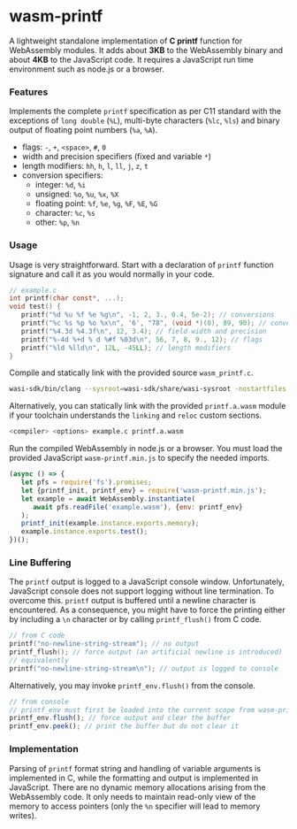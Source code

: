 # wasm-printf

A lightweight standalone implementation of __C printf__ function for WebAssembly modules. It adds about __3KB__ to the WebAssembly binary and about __4KB__ to the JavaScript code. It requires a JavaScript run time environment such as node.js or a browser.

### Features

Implements the complete `printf` specification as per C11 standard with the exceptions of `long double` (`%L`), multi-byte characters (`%lc`, `%ls`) and binary output of floating point numbers (`%a`, `%A`).
 - flags: `-`, `+`, `<space>`, `#`, `0`
 - width and precision specifiers (fixed and variable `*`)
 - length modifiers: `hh`, `h`, `l`, `ll`, `j`, `z`, `t`
 - conversion specifiers:
    - integer: `%d`, `%i`
    - unsigned: `%o`, `%u`, `%x`, `%X`
    - floating point: `%f`, `%e`, `%g`, `%F`, `%E`, `%G`
    - character: `%c`, `%s`
    - other: `%p`, `%n`

### Usage

Usage is very straightforward. Start with a declaration of `printf` function signature and call it as you would normally in your code.

```C
// example.c
int printf(char const*, ...);
void test() {
   printf("%d %u %f %e %g\n", -1, 2, 3., 0.4, 5e-2); // conversions
   printf("%c %s %p %o %x\n", '6', "78", (void *)(0), 89, 90); // conversions
   printf("%4.3d %4.3f\n", 12, 3.4); // field width and precision
   printf("%-4d %+d % d %#f %03d\n", 56, 7, 8, 9., 12); // flags
   printf("%ld %lld\n", 12L, -45LL); // length modifiers
}
```

Compile and statically link with the provided source `wasm_printf.c`.

```Bash
wasi-sdk/bin/clang --sysroot=wasi-sdk/share/wasi-sysroot -nostartfiles -nostdlib -Wl,--export-dynamic -Wl,--no-entry -Wl,--allow-undefined example.c wasm_printf.c -O3 -o example.wasm
```

Alternatively, you can statically link with the provided `printf.a.wasm` module if your toolchain understands the `linking` and `reloc` custom sections.
```Bash
<compiler> <options> example.c printf.a.wasm
```

Run the compiled WebAssembly in node.js or a browser. You must load the provided JavaScript `wasm-printf.min.js` to specify the needed imports.

```JavaScript
(async () => {
   let pfs = require('fs').promises;
   let {printf_init, printf_env} = require('wasm-printf.min.js');
   let example = await WebAssembly.instantiate(
      await pfs.readFile('example.wasm'), {env: printf_env}
   );
   printf_init(example.instance.exports.memory);
   example.instance.exports.test();
})();
```

### Line Buffering

The `printf` output is logged to a JavaScript console window. Unfortunately, JavaScript console does not support logging without line termination. To overcome this. `printf` output is buffered until a newline character is encountered. As a consequence, you might have to force the printing either by including a `\n` character or by calling `printf_flush()` from C code.

```C
// from C code
printf("no-newline-string-stream"); // no output
printf_flush(); // force output (an artificial newline is introduced)
// equivalently
printf("no-newline-string-stream\n"); // output is logged to console
```
Alternatively, you may invoke `printf_env.flush()` from the console.
``` JavaScript
// from console
// printf_env must first be loaded into the current scope from wasm-printf.min.js
printf_env.flush(); // force output and clear the buffer
printf_env.peek(); // print the buffer but do not clear it
```

### Implementation

Parsing of `printf` format string and handling of variable arguments is implemented in C, while the formatting and output is implemented in JavaScript. There are no dynamic memory allocations arising from the WebAssembly code. It only needs to maintain read-only view of the memory to access pointers (only the `%n` specifier will lead to memory writes).
